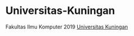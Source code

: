 # Universitas-Kuningan
Fakultas Ilmu Komputer 2019
<a href=”https://uniku.ac.id/”>Universitas Kuningan</a>
